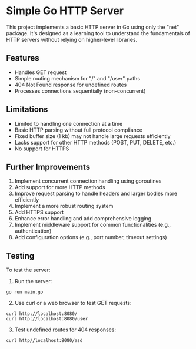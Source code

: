 # Simple Go HTTP Server

This project implements a basic HTTP server in Go using only the "net" package. It's designed as a learning tool to understand the fundamentals of HTTP servers without relying on higher-level libraries.

## Features

- Handles GET request
- Simple routing mechanism for "/" and "/user" paths
- 404 Not Found response for undefined routes
- Processes connections sequentially (non-concurrent)

## Limitations

- Limited to handling one connection at a time
- Basic HTTP parsing without full protocol compliance
- Fixed buffer size (1 kb) may not handle large requests efficiently
- Lacks support for other HTTP methods (POST, PUT, DELETE, etc.)
- No support for HTTPS

## Further Improvements

1. Implement concurrent connection handling using goroutines
2. Add support for more HTTP methods
3. Improve request parsing to handle headers and larger bodies more efficiently
4. Implement a more robust routing system
5. Add HTTPS support
6. Enhance error handling and add comprehensive logging
7. Implement middleware support for common functionalities (e.g., authentication)
8. Add configuration options (e.g., port number, timeout settings)

## Testing

To test the server:

1. Run the server:
  ```
  go run main.go
  ```
2. Use curl or a web browser to test GET requests:
  ```
  curl http://localhost:8080/
  curl http://localhost:8080/user
  ```
3. Test undefined routes for 404 responses:
  ```
  curl http//localhost:8080/asd
  ``` 
